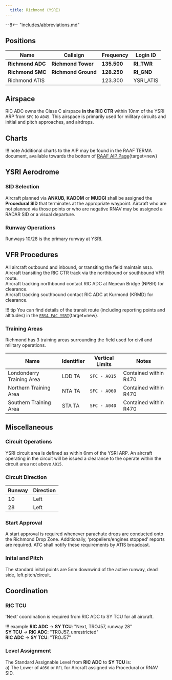 ```yaml
---
  title: Richmond (YSRI)
---
```


--8<-- "includes/abbreviations.md"

## Positions

| Name               | Callsign       | Frequency        | Login ID              |
| ------------------ | -------------- | ---------------- | --------------------------------------|
| **Richmond ADC**    | **Richmond Tower**  | **135.500**         | **RI_TWR**        |
| **Richmond SMC**    | **Richmond Ground**  | **128.250**      | **RI_GND**        |
| Richmond ATIS    |   | 123.300         | YSRI_ATIS       |



## Airspace

RIC ADC owns the Class C airspace **in the RIC CTR** within 10nm of the YSRI ARP from `SFC` to `A045`. This airspace is primarily used for military circuits and initial and pitch approaches, and airdrops.

## Charts
!!! note
    Additional charts to the AIP may be found in the RAAF TERMA document, available towards the bottom of [RAAF AIP Page](https://ais-af.airforce.gov.au/australian-aip){target=new}


## YSRI Aerodrome

### SID Selection
Aircraft planned via **ANKUB**, **KADOM** or **MUDGI** shall be assigned the **Procedural SID** that terminates at the appropriate waypoint. Aircraft who are not planned via those points or who are negative RNAV may be assigned a RADAR SID or a visual departure.

### Runway Operations
Runways 10/28 is the primary runway at YSRI. 

## VFR Procedures
All aircraft outbound and inbound, or transiting the field maintain `A015`.  
Aircraft transiting the RIC CTR track via the northbound or southbound VFR route.  
Aircraft tracking northbound contact RIC ADC at Nepean Bridge (NPBR) for clearance.  
Aircraft tracking southbound contact RIC ADC at Kurmond (KRMD) for clearance.  

!!! tip
    You can find details of the transit route (including reporting points and altitudes) in the [`ERSA FAC YSRI`](https://www.airservicesaustralia.com/aip/current/ersa/FAC_YSRI_28NOV2024.pdf){target=new}.

### Training Areas
Richmond has 3 training areas surrounding the field used for  civil and military operations.

| **Name**                 | **Identifier** | **Vertical Limits** | **Notes**                        |
|-------------------------|---------------|---------------------|-----------------------------------|
| Londonderry Training Area| LDD TA        | `SFC - A015`        | Contained within R470             |
| Northern Training Area| NTA TA        | `SFC - A060`        | Contained within R470             |
| Southern Training Area| STA TA        | `SFC - A040`        | Contained within R470             |

## Miscellaneous
### Circuit Operations
YSRI circuit area is defined as within 6nm of the YSRI ARP. An aircraft operating in the circuit will be issued a clearance to the operate within the circuit area not above `A015`.

### Circuit Direction
| Runway | Direction |
| ------ | ----------|
| 10     | Left  |
| 28     | Left |

### Start Approval
A start approval is required whenever parachute drops are conducted onto the Richmond Drop Zone. Additionally, ‘propellers/engines stopped’ reports are required. ATC shall notify these requirements by ATIS broadcast.

### Inital and Pitch
The standard inital points are 5nm downwind of the active runway, dead side, left pitch/circuit.

## Coordination
### RIC TCU

'Next' coordination is required from RIC ADC to SY TCU for all aircraft.

!!! example
    <span class="hotline">**RIC ADC** -> **SY TCU**</span>: "Next, TROJ57, runway 28"  
    <span class="hotline">**SY TCU** -> **RIC ADC**</span>: "TROJ57, unrestricted"  
    <span class="hotline">**RIC ADC** -> **SY TCU**</span>: "TROJ57"  

### Level Assignment
The Standard Assignable Level from  **RIC ADC** to **SY TCU** is:  
a) The Lower of `A050` or `RFL` for Aircraft assigned via Procedural or RNAV SID.  